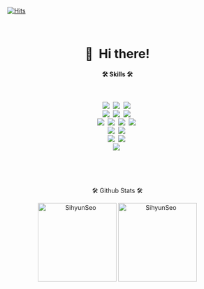 <!-- ![header](https://capsule-render.vercel.app/api?type=soft&color=1B70FC&height=150&section=header&text=Seo%20Si%20hyun&fontSize=90&fontColor=FFFFFF) -->

[![Hits](https://hits.seeyoufarm.com/api/count/incr/badge.svg?url=https%3A%2F%2Fgithub.com%2FSihyunSeo&count_bg=%2379C83D&title_bg=%23555555&icon=&icon_color=%23E7E7E7&title=hits&edge_flat=false)](https://hits.seeyoufarm.com)

<h1 align="center">
  <br>
  👋&nbsp; Hi there!
  <br>
</h1>

<h4 align="center"> 🛠 Skills 🛠 </h4>
<br>
<p align="center">
  <img src="https://img.shields.io/badge/Java-5382a1?style=for-the-badge&logo=java&logoColor=black"/></a>&nbsp
  <img src="https://img.shields.io/badge/c-%2300599C.svg?style=for-the-badge&logo=c&logoColor=white"></a>&nbsp
  <img src="https://img.shields.io/badge/Python-306998?style=for-the-badge&logo=Python&logoColor=white" /></a>&nbsp
<br>
  <img src="https://img.shields.io/badge/Spring-6DB33F?style=for-the-badge&logo=Spring&logoColor=white"></a>&nbsp
  <img src="https://img.shields.io/badge/Django-092e20?style=for-the-badge&logo=Django&logoColor=white"/></a>&nbsp
  <img src="https://img.shields.io/badge/flask-000000?style=for-the-badge&logo=flask&logoColor=white"></a>&nbsp
<br>
  <img src="https://img.shields.io/badge/html-E34F26?style=for-the-badge&logo=html5&logoColor=white"></a>&nbsp
  <img src="https://img.shields.io/badge/css-1572B6?style=for-the-badge&logo=css3&logoColor=white"></a>&nbsp
  <img src="https://img.shields.io/badge/javascript-%23323330.svg?style=for-the-badge&logo=javascript&logoColor=%23F7DF1E"></a>&nbsp
  <img src="https://img.shields.io/badge/jquery-0769AD?style=for-the-badge&logo=jquery&logoColor=white"></a>&nbsp
<br>
  <img src="https://img.shields.io/badge/Mysql-E6B91E?style=for-the-badge&logo=MySql&logoColor=white"/></a>&nbsp 
  <img src="https://img.shields.io/badge/oracle-F80000?style=for-the-badge&logo=oracle&logoColor=white"></a>&nbsp
<br>
  <img src="https://img.shields.io/badge/numpy-%23013243.svg?style=for-the-badge&logo=numpy&logoColor=white">&nbsp
  <img src="https://img.shields.io/badge/TensorFlow-%23FF6F00.svg?style=for-the-badge&logo=TensorFlow&logoColor=white">&nbsp
<br>
  <img src="https://img.shields.io/badge/Android-3DDC84?style=for-the-badge&logo=Android&logoColor=white"/></a>&nbsp

<br><br><br>
</p>
<p align='center'>
  🛠️ Github Stats 🛠️
</p>
<p align='center'>
<img height='180em' src="https://github-readme-stats.vercel.app/api/top-langs?username=SihyunSeo&show_icons=true&locale=en&layout=compact&theme=chartreuse-dark" alt="SihyunSeo" />
<img height='180em' src="https://github-readme-stats.vercel.app/api?username=SihyunSeo&show_icons=true&locale=en&theme=chartreuse-dark" alt="SihyunSeo" /> 
</p> 

<!--
**SihyunSeo/SihyunSeo** is a ✨ _special_ ✨ repository because its `README.md` (this file) appears on your GitHub profile.

Here are some ideas to get you started:

- 🔭 I’m currently working on ...
- 🌱 I’m currently learning ...
- 👯 I’m looking to collaborate on ...
- 🤔 I’m looking for help with ...
- 💬 Ask me about ...
- 📫 How to reach me: ...
- 😄 Pronouns: ...
- ⚡ Fun fact: ...
-->
